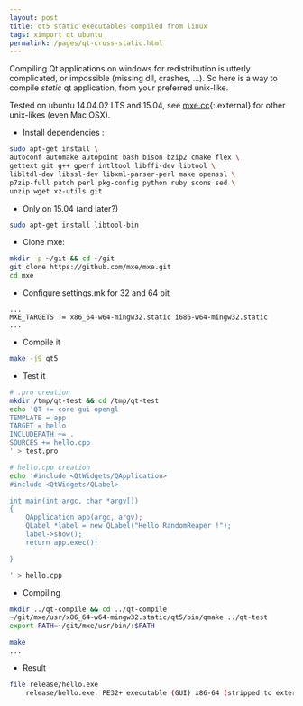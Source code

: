 ```yaml
---
layout: post
title: qt5 static executables compiled from linux
tags: ximport qt ubuntu
permalink: /pages/qt-cross-static.html
---
```

Compiling Qt applications on windows for redistribution is utterly complicated, or impossible (missing dll, crashes, ...). So here is a way to compile *static* qt application, from your preferred unix-like.

Tested on ubuntu 14.04.02 LTS and 15.04, see [mxe.cc](http://mxe.cc){:.external} for other unix-likes (even Mac OSX).

  - Install dependencies :
```bash
sudo apt-get install \
autoconf automake autopoint bash bison bzip2 cmake flex \
gettext git g++ gperf intltool libffi-dev libtool \
libltdl-dev libssl-dev libxml-parser-perl make openssl \
p7zip-full patch perl pkg-config python ruby scons sed \
unzip wget xz-utils git
```

  - Only on 15.04 (and later?)
```bash
sudo apt-get install libtool-bin
```

  - Clone mxe:
```bash
mkdir -p ~/git && cd ~/git
git clone https://github.com/mxe/mxe.git
cd mxe
```

  - Configure settings.mk for 32 and 64 bit
```
...
MXE_TARGETS := x86_64-w64-mingw32.static i686-w64-mingw32.static
...
```

  - Compile it
```bash
make -j9 qt5
```

  - Test it
```bash
# .pro creation
mkdir /tmp/qt-test && cd /tmp/qt-test
echo 'QT += core gui opengl
TEMPLATE = app
TARGET = hello
INCLUDEPATH += .
SOURCES += hello.cpp
' > test.pro
```

```bash
# hello.cpp creation
echo '#include <QtWidgets/QApplication>
#include <QtWidgets/QLabel>

int main(int argc, char *argv[])
{
    QApplication app(argc, argv);
    QLabel *label = new QLabel("Hello RandomReaper !");
    label->show();
    return app.exec();

}

' > hello.cpp
```

  - Compiling

```bash
mkdir ../qt-compile && cd ../qt-compile
~/git/mxe/usr/x86_64-w64-mingw32.static/qt5/bin/qmake ../qt-test
export PATH=~/git/mxe/usr/bin/:$PATH

make
...
```

  - Result
```bash
file release/hello.exe
    release/hello.exe: PE32+ executable (GUI) x86-64 (stripped to external PDB), for MS Windows
```

